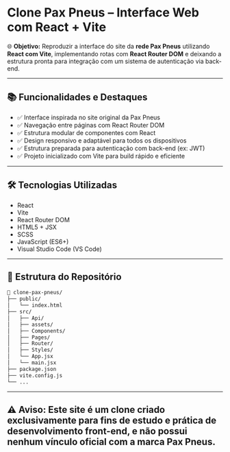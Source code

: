 # Clone Pax Pneus – Interface Web com React + Vite

🌐 **Objetivo:** Reproduzir a interface do site da **rede Pax Pneus** utilizando **React com Vite**, implementando rotas com **React Router DOM** e deixando a estrutura pronta para integração com um sistema de autenticação via back-end.

---

## 📚 Funcionalidades e Destaques

- ✅ Interface inspirada no site original da Pax Pneus  
- ✅ Navegação entre páginas com React Router DOM  
- ✅ Estrutura modular de componentes com React  
- ✅ Design responsivo e adaptável para todos os dispositivos  
- ✅ Estrutura preparada para autenticação com back-end (ex: JWT)  
- ✅ Projeto inicializado com Vite para build rápido e eficiente  

---

## 🛠️ Tecnologias Utilizadas

- React  
- Vite  
- React Router DOM  
- HTML5 + JSX  
- SCSS  
- JavaScript (ES6+)  
- Visual Studio Code (VS Code)

---


## 📁 Estrutura do Repositório

```bash
📂 clone-pax-pneus/
├── public/
│   └── index.html
├── src/
│   ├── Api/
│   ├── assets/
│   ├── Components/
│   ├── Pages/
│   ├── Router/
│   ├── Styles/
│   └── App.jsx
│   └── main.jsx
├── package.json
├── vite.config.js
└── ...
```

---

## ⚠️ Aviso: Este site é um clone criado exclusivamente para fins de estudo e prática de desenvolvimento front-end, e não possui nenhum vínculo oficial com a marca Pax Pneus.
